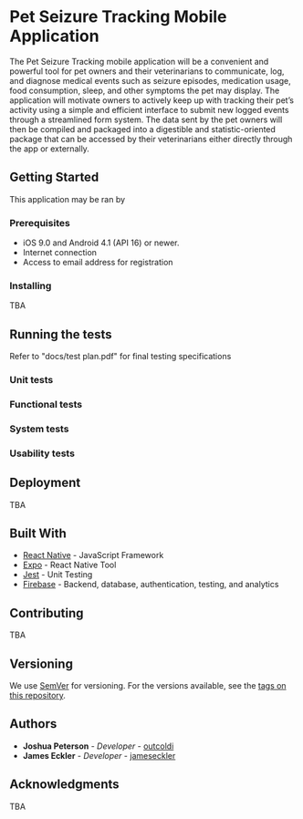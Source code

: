 # Pet Seizure Tracking Mobile Application

The Pet Seizure Tracking mobile application will be a convenient and powerful tool for pet owners and their veterinarians to communicate, log, and diagnose medical events such as seizure episodes, medication usage, food consumption, sleep, and other symptoms the pet may display.
The application will motivate owners to actively keep up with tracking their pet’s activity using a simple and efficient interface to submit new logged events through a streamlined form system. The data sent by the pet owners will then be compiled and packaged into a digestible and statistic-oriented package that can be accessed by their veterinarians either directly through the app or externally.

## Getting Started

This application may be ran by

### Prerequisites

- iOS 9.0 and Android 4.1 (API 16) or newer. 
- Internet connection
- Access to email address for registration

### Installing

TBA

## Running the tests

Refer to "docs/test plan.pdf" for final testing specifications

### Unit tests

### Functional tests

### System tests

### Usability tests

## Deployment

TBA

## Built With

* [React Native](https://facebook.github.io/react-native/) - JavaScript Framework
* [Expo](https://expo.io/) - React Native Tool
* [Jest](https://jestjs.io/en/) - Unit Testing
* [Firebase](https://firebase.google.com/) - Backend, database, authentication, testing, and analytics

## Contributing

TBA

## Versioning

We use [SemVer](http://semver.org/) for versioning. For the versions available, see the [tags on this repository](https://github.com/your/project/tags). 

## Authors

* **Joshua Peterson** - *Developer* - [outcoldi](https://github.com/outcoldi)
* **James Eckler** - *Developer* - [jameseckler](https://github.com/jameseckler)

## Acknowledgments

TBA
